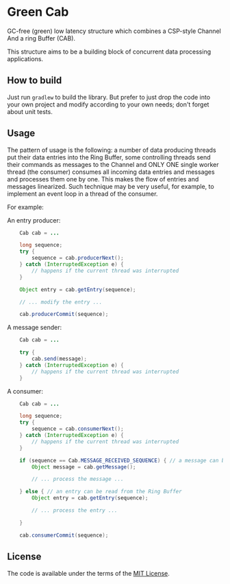 # Green Cab

GC-free (green) low latency structure which combines a CSP-style Channel And a ring Buffer (CAB).

This structure aims to be a building block of concurrent data processing applications.

## How to build

Just run `gradlew` to build the library. But prefer to just drop the code into your own project and modify according to your own needs; don't forget about unit tests.

## Usage

The pattern of usage is the following: a number of data producing threads put their data entries into the Ring Buffer, some
controlling threads send their commands as messages to the Channel and ONLY ONE single worker thread (the consumer) consumes
all incoming data entries and messages and processes them one by one. This makes the flow of entries and messages linearized.
Such technique may be very useful, for example, to implement an event loop in a thread of the consumer.

For example:

An entry producer:
```java
    Cab cab = ...

    long sequence;
    try {
        sequence = cab.producerNext();
    } catch (InterruptedException e) {
        // happens if the current thread was interrupted
    }

    Object entry = cab.getEntry(sequence);

    // ... modify the entry ...

    cab.producerCommit(sequence);
```

A message sender:

```java
    Cab cab = ...

    try {
        cab.send(message);
    } catch (InterruptedException e) {
        // happens if the current thread was interrupted
    }
```

A consumer:

```java
    Cab cab = ...

    long sequence;
    try {
        sequence = cab.consumerNext();
    } catch (InterruptedException e) {
        // happens if the current thread was interrupted
    }

    if (sequence == Cab.MESSAGE_RECEIVED_SEQUENCE) { // a message can be read from the Channel
        Object message = cab.getMessage();

        // ... process the message ...

    } else { // an entry can be read from the Ring Buffer
        Object entry = cab.getEntry(sequence);

        // ... process the entry ...

    }

    cab.consumerCommit(sequence);
```

## License
The code is available under the terms of the [MIT License](http://opensource.org/licenses/MIT).
